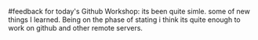 #feedback for today's Github Workshop:
 its been quite simle.
	some of new things I learned.
	Being on the phase of stating i think its quite enough to work on github and other remote servers.
